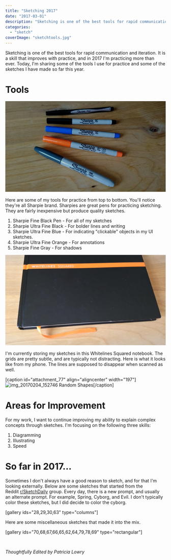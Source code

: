 ```yaml
---
title: "Sketching 2017"
date: "2017-03-01"
description: "Sketching is one of the best tools for rapid communication and iteration. It is a skill that improves with practice, and in 2017 I'm practicing more than ever. Today, I'm sharing some of the tools I use for practice and some of the sketches I have made so far this year."
categories: 
  - "sketch"
coverImage: "sketchtools.jpg"
---
```


Sketching is one of the best tools for rapid communication and iteration. It is a skill that improves with practice, and in 2017 I'm practicing more than ever. Today, I'm sharing some of the tools I use for practice and some of the sketches I have made so far this year.

# Tools

![sketchtools](./images/sketchtools.jpg)

Here are some of my tools for practice from top to bottom. You'll notice they're all Sharpie brand. Sharpies are great pens for practicing sketching. They are fairly inexpensive but produce quality sketches. 

1. Sharpie Fine Black Pen - For all of my sketches
2. Sharpie Ultra Fine Black - For bolder lines and writing
3. Sharpie Ultra Fine Blue - For indicating "clickable" objects in my UI sketches.
4. Sharpie Ultra Fine Orange - For annotations
5. Sharpie Fine Gray - For shadows

![IMG_20170204_153716.jpg](./images/img_20170204_153716.jpg)

I'm currently storing my sketches in this Whitelines Squared notebook. The grids are pretty subtle, and are typically not distracting. Here is what it looks like from my phone. The lines are supposed to disappear when scanned as well.

\[caption id="attachment\_77" align="aligncenter" width="197"\]![img_20170204_152746](https://joshualowrycom.files.wordpress.com/2017/02/img_20170204_152746.jpg?w=169) Random Shapes\[/caption\]

# Areas for Improvement

For my work, I want to continue improving my ability to explain complex concepts through sketches. I'm focusing on the following three skills:

1. Diagramming
2. Illustrating
3. Speed

# So far in 2017...

Sometimes I don't always have a good reason to sketch, and for that I'm looking externally. Below are some sketches that started from the Reddit [r/SketchDaily](https://www.reddit.com/r/SketchDaily/) group. Every day, there is a new prompt, and usually an alternate prompt. For example, Spring, Cyborg, and Evil. I don't typically color these sketches, but I did decide to color the cyborg.

\[gallery ids="28,29,30,63" type="columns"\]

Here are some miscellaneous sketches that made it into the mix.

\[gallery ids="70,68,67,66,65,62,64,79,78,69" type="rectangular"\]

 

_Thoughtfully Edited by Patricia Lowry_
